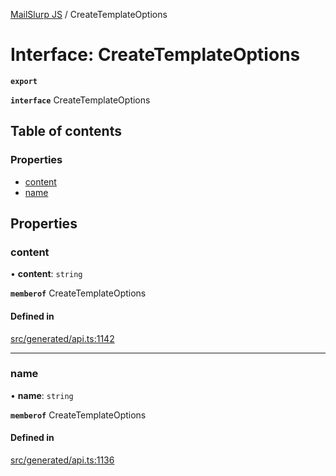 [MailSlurp JS](../README.md) / CreateTemplateOptions

# Interface: CreateTemplateOptions

**`export`**

**`interface`** CreateTemplateOptions

## Table of contents

### Properties

- [content](CreateTemplateOptions.md#content)
- [name](CreateTemplateOptions.md#name)

## Properties

### content

• **content**: `string`

**`memberof`** CreateTemplateOptions

#### Defined in

[src/generated/api.ts:1142](https://github.com/mailslurp/mailslurp-client/blob/6534d6f/src/generated/api.ts#L1142)

___

### name

• **name**: `string`

**`memberof`** CreateTemplateOptions

#### Defined in

[src/generated/api.ts:1136](https://github.com/mailslurp/mailslurp-client/blob/6534d6f/src/generated/api.ts#L1136)
